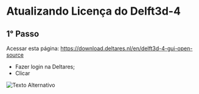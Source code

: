# Atualizando Licença do Delft3d-4
## 1° Passo

Acessar esta página:
https://download.deltares.nl/en/delft3d-4-gui-open-source

- Fazer login na Deltares;
- Clicar

![Texto Alternativo](https://github.com/Dilello/AtualizandoLicen-aDelft3D4/blob/main/tela1.jpg)
